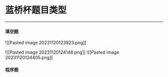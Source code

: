   
# 蓝桥杯题目类型
---
#### **填空题**
![[Pasted image 20231120123923.png]]

![[Pasted image 20231120124148.png]]
![[Pasted image 20231120124405.png]]


#### **程序题**
